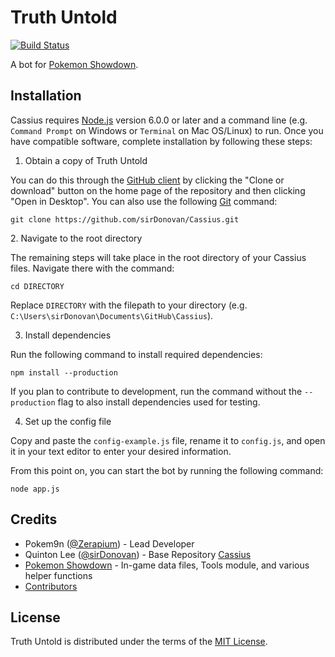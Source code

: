 # Truth Untold
[![Build Status](https://travis-ci.org/sirDonovan/Cassius.svg)](https://travis-ci.org/sirDonovan/Cassius)

A bot for [Pokemon Showdown][1].

  [1]: https://github.com/Zarel/Pokemon-Showdown

## Installation
Cassius requires [Node.js][3] version 6.0.0 or later and a command line (e.g. `Command Prompt` on Windows or `Terminal` on Mac OS/Linux) to run. Once you have compatible software, complete installation by following these steps:

1. Obtain a copy of Truth Untold

  You can do this through the [GitHub client][4] by clicking the "Clone or download" button on the home page of the repository and then clicking "Open in Desktop". You can also use the following [Git][5] command:
  
  `git clone https://github.com/sirDonovan/Cassius.git`

  [3]: https://nodejs.org/
  [4]: https://desktop.github.com/
  [5]: https://git-scm.com/
  [9]: https://github.com/Zerapium
2. Navigate to the root directory

  The remaining steps will take place in the root directory of your Cassius files. Navigate there with the command:

  `cd DIRECTORY`
  
  Replace `DIRECTORY` with the filepath to your directory (e.g. `C:\Users\sirDonovan\Documents\GitHub\Cassius`).

3. Install dependencies

  Run the following command to install required dependencies:

  `npm install --production`

  If you plan to contribute to development, run the command without the `--production` flag to also install dependencies used for testing.

4. Set up the config file

  Copy and paste the `config-example.js` file, rename it to `config.js`, and open it in your text editor to enter your desired information.

From this point on, you can start the bot by running the following command:

  `node app.js`

## Credits
  * Pokem9n ([@Zerapium][9]) - Lead Developer
  * Quinton Lee ([@sirDonovan][6]) - Base Repository [Cassius][10]
  * [Pokemon Showdown][1] - In-game data files, Tools module, and various helper functions
  * [Contributors][7]

  [6]: https://github.com/sirDonovan
[10]: https://github.com/sirDonovan/Cassius
  [7]: https://github.com/sirDonovan/Cassius/graphs/contributors

## License

  Truth Untold is distributed under the terms of the [MIT License][8].

  [8]: https://github.com/sirDonovan/Cassius/blob/master/LICENSE

